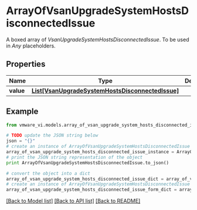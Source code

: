 # ArrayOfVsanUpgradeSystemHostsDisconnectedIssue

A boxed array of *VsanUpgradeSystemHostsDisconnectedIssue*. To be used in *Any* placeholders. 

## Properties
Name | Type | Description | Notes
------------ | ------------- | ------------- | -------------
**value** | [**List[VsanUpgradeSystemHostsDisconnectedIssue]**](VsanUpgradeSystemHostsDisconnectedIssue.md) |  | 

## Example

```python
from vmware_vi.models.array_of_vsan_upgrade_system_hosts_disconnected_issue import ArrayOfVsanUpgradeSystemHostsDisconnectedIssue

# TODO update the JSON string below
json = "{}"
# create an instance of ArrayOfVsanUpgradeSystemHostsDisconnectedIssue from a JSON string
array_of_vsan_upgrade_system_hosts_disconnected_issue_instance = ArrayOfVsanUpgradeSystemHostsDisconnectedIssue.from_json(json)
# print the JSON string representation of the object
print ArrayOfVsanUpgradeSystemHostsDisconnectedIssue.to_json()

# convert the object into a dict
array_of_vsan_upgrade_system_hosts_disconnected_issue_dict = array_of_vsan_upgrade_system_hosts_disconnected_issue_instance.to_dict()
# create an instance of ArrayOfVsanUpgradeSystemHostsDisconnectedIssue from a dict
array_of_vsan_upgrade_system_hosts_disconnected_issue_form_dict = array_of_vsan_upgrade_system_hosts_disconnected_issue.from_dict(array_of_vsan_upgrade_system_hosts_disconnected_issue_dict)
```
[[Back to Model list]](../README.md#documentation-for-models) [[Back to API list]](../README.md#documentation-for-api-endpoints) [[Back to README]](../README.md)


